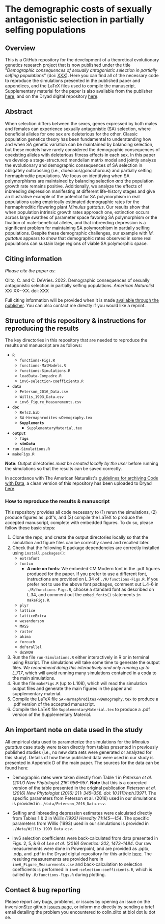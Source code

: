 # The demographic costs of sexually antagonistic selection in partially selfing populations

## Overview

This is a GitHub repository for the development of a theoretical evolutionary genetics research project that is now published under the title "*Demographic consequences of sexually antagonistic selection in partially selfing populations*" (doi: [XXX](https://doi.org/...)). Here you can find all of the necessary code to reproduce the simulations presented in the published paper and appendices, and the LaTeX files used to compile the manuscript. Supplementary material for the paper is also available from the publisher [here](https://www.journals.uchicago.edu/toc/an/current), and on the Dryad digital repository [here](https://datadryad.org/stash/share/81sAuXGEg8cSh-S9VVL0PfBCsl6YLkG1OIFBCvOefac).


## Abstract
When selection differs between the sexes, genes expressed by both males and females can experience sexually antagonistic (SA) selection, where beneficial alleles for one sex are deleterious for the other. Classic population genetics theory has been fundamental to understanding how and when SA genetic variation can be maintained by balancing selection, but these models have rarely considered the demographic consequences of coexisting alleles with deleterious fitness effects in each sex. In this paper we develop a stage-structured mendelian matrix model and jointly analyze the evolutionary and demographic consequences of SA selection in obligately outcrossing (i.e., dioecious/gonochorous) and partially selfing hermaphrodite populations. We focus on identifying when SA polymorphisms are maintained by balancing selection *and* the population growth rate remains positive. Additionally, we analyze the effects of inbreeding depression manifesting at different life-history stages and give an illustrative example of the potential for SA polymorphism in real populations using empirically estimated demographic rates for the hermaphroditic flowering plant *Mimulus guttatus*. Our results show that when population intrinsic growth rates approach one, extinction occurs across large swathes of parameter space favoring SA polymorphism or the fixation of male-beneficial alleles, and that inbreeding depression is a significant problem for maintaining SA polymorphism in partially selfing populations. Despite these demographic challenges, our example with *M. guttatus* appears to show that demographic rates observed in some real populations can sustain large regions of viable SA polymorphic space.


## Citing information
*Please cite the paper as*:

 Olito, C. and C. DeVries. 2022. Demographic consequences of sexually antagonistic selection in partially selfing populations. *American Naturalist* XX: XX--XX. doi: XXX

Full citing information will be provided when it is made [available through the publisher](https://www.journals.uchicago.edu/toc/an/current). You can also contact me directly if you would like a reprint. 


## Structure of this repository & instructions for reproducing the results

The key directories in this repository that are needed to reproduce the results and manuscript are as follows:  

- **`R`**   
	- `functions-Figs.R`  
	- `functions-MatModels.R`  
	- `functions-Simulations.R`  
	- `loadData-Compadre.R`   
	- `inv6-selection-coefficients.R`  
- **`data`**  
	- `Peterson_2016_Data.csv`  
	- `Willis_1993_Data.csv`  
	- `inv6_Figure_Measurements.csv`  
- **`doc`**  
	- `Refs2.bib`  
	- `SA-Hermaphrodites-wDemography.tex`  
	- **`Supplements`**  
		- `SupplementaryMaterial.tex`  
- **`output`**  
	- **`figs`**  
	- **`simData`**  
- `run-Simulations.R`  
- `makeFigs.R`    

**Note:** Output directories *must be created locally by the user* before running the simulations so that the results can be saved correctly.

In accordance with The American Naturalist's [guidelines for archiving Code with Data](http://comments.amnat.org/2021/12/guidelines-for-archiving-code-with-data.html), a clean version of this repository has been uploaded to Dryad [here](https://datadryad.org/stash/share/81sAuXGEg8cSh-S9VVL0PfBCsl6YLkG1OIFBCvOefac).


###  How to reproduce the results & manuscript

This repository provides all code necessary to (1) rerun the simulations, (2) produce figures as .pdf's, and (3) compile the LaTeX to produce the accepted manuscript, complete with embedded figures. To do so, please follow these basic steps:

1. Clone the repo, and create the output directories locally so that the simulation and figure files can be correctly saved and recalled later.  
2. Check that the following R package dependencies are correctly installed using `install.packages()`:  
	- `extrafont`  
	- `fontcm`
		- **A note on fonts**: We embeded CM Modern font in the .pdf figures produced for the paper. If you prefer to use a different font, instructions are provided on L.34 of `./R/functions-Figs.R`. If you prefer not to use the above font packages, comment out L.4-6 in `./R/functions-Figs.R`, choose a standard font as described on L.34, and comment out the `embed_fonts()` statements `in makeFigs.R`.
	- `plyr`  
	- `lattice`  
	- `latticeExtra`  
	- `wesanderson`  
	- `MASS`  
	- `raster`  
	- `akima`  
	- `foreach`  
	- `doParallel`  
	- `doSNOW`  
3. Run the file `run-Simulations.R` either interactively in R or in terminal using Rscript. The simulations will take some time to generate the output files. *We recommend doing this interactively and only running up to L.717*, which will avoid running many simulations contained in a coda to the main simulations.
4. Run the file `makeFigs.R` (up to L.108), which will read the simulation output files and generate the main figures in the paper and supplementary material.  
5. Compile the LaTeX file `SA-Hermaphrodites-wDemography.tex` to produce a .pdf version of the accepted manuscript.  
6. Compile the LaTeX file `SupplementaryMaterial.tex` to produce a .pdf version of the Supplementary Material.  

## An important note on data used in the study

All empirical data used to parameterize the simulations for the *Mimulus gutattus* case study were taken directly from tables presented in previously published studies (i.e., no new data sets were generated or analyzed for this study). Details of how these published data were used in our study is presented in Appendix D of the main paper. The sources for the data can be found here:

- Demographic rates were taken directly from Table 1 in *Peterson et al. (2017) New Phytologist 216: 956–957*. **Note** that this is a corrected version of the table presented in the original publication *Peterson et al. (2016) New Phytologist (2016) 211: 345–356. doi: 10.1111/nph.13971*. The specific parameters from Peterson et al. (2016) used in our simulations is provided in `./data/Peterson_2016_Data.csv`.

- Selfing and inbreeding depression estimates were calculated directly from Tables 1 & 2 in *Willis (1993) Heredity 71:145—154*. The specific parameters from Willis (1993) used in our simulations is provided in `./data/Willis_1993_Data.csv`.

- inv6 selection coefficients were back-calculated from data presented in Figs. 2, 5, & 6 of *Lee et al. (2016) Genetics: 202, 1473–1484*. Our raw measurements were done in Powerpoint, and are provided as .pptx, .odp, and .pdf in the Dryad digital repository for this article [here](https://datadryad.org/stash/share/81sAuXGEg8cSh-S9VVL0PfBCsl6YLkG1OIFBCvOefac). The resulting measurements are provided here in `inv6_Figure_Measurements.csv` and back-calculation to selection coefficients is performed in `inv6-selection-coefficients.R`, which is called by `.R/functions-Figs.R` during plotting.

## Contact & bug reporting

Please report any bugs, problems, or issues by opening an issue on the inversionSize github [issues page](https://github.com/colin-olito/SA-Hermaphrodites-wDemography/issues), or inform me directly by sending a brief email detailing the problem you encountered to colin.olito at biol dot lu dot se.